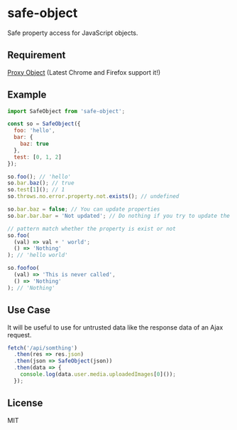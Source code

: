 # safe-object

Safe property access for JavaScript objects.

## Requirement

[Proxy Object](https://developer.mozilla.org/en-US/docs/Web/JavaScript/Reference/Global_Objects/Proxy)
(Latest Chrome and Firefox support it!)

## Example

```js
import SafeObject from 'safe-object';

const so = SafeObject({
  foo: 'hello',
  bar: {
    baz: true
  },
  test: [0, 1, 2]
});

so.foo(); // 'hello'
so.bar.baz(); // true
so.test[1](); // 1
so.throws.no.error.property.not.exists(); // undefined

so.bar.baz = false; // You can update properties
so.bar.bar.bar = 'Not updated'; // Do nothing if you try to update the property not exists

// pattern match whether the property is exist or not
so.foo(
  (val) => val + ' world';
  () => 'Nothing'
); // 'hello world'

so.foofoo(
  (val) => 'This is never called',
  () => 'Nothing'
); // 'Nothing'
```

## Use Case

It will be useful to use for untrusted data like the response data of an Ajax request.

```js
fetch('/api/somthing')
  .then(res => res.json)
  .then(json => SafeObject(json))
  .then(data => {
    console.log(data.user.media.uploadedImages[0]());
  });
```

## License

MIT
